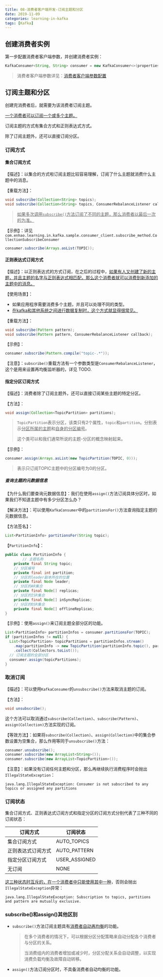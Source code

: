 ```yaml
---
title: 08-消费者客户端开发-订阅主题和分区
date: 2019-11-09
categories: learning-in-kafka
tags: [Kafka]
---
```


## 创建消费者实例

第一步配置消费者客户端参数，并创建消费者实例：

```java
KafkaConsumer<String, String> consumer = new KafkaConsumer<>(properties);
```

> 消费者客户端参数详见：[消费者客户端参数配置](消费者客户端参数配置.md)

## 订阅主题和分区

创建完消费者后，就需要为该消费者订阅主题。

<u>一个消费者可以订阅一个或多个主题。</u>

订阅主题的方式有集合方式和正则表达式方式。

除了订阅主题外，还可以直接订阅分区。

### 订阅方式

#### 集合订阅方式

【描述】：以集合的方式啦订阅主题比较容易理解，订阅了什么主题就消费什么主题中的消息。

【重载方法】：

```java
void subscribe(Collection<String> topics);
void subscribe(Collection<String> topics, ConsumerRebalanceListener callback);
```

> <u>如果多次调用`subscribe()`方法订阅了不同的主题，那么消费者以最后一次的为准。</u>

【示例】：详见`com.enhao.learning.in.kafka.sample.consumer_client.subscribe_method.CollectionSubscribeConsumer`

```java
consumer.subscribe(Arrays.asList(TOPIC));
```

#### 正则表达式订阅方式

【描述】：以正则表达式的方式订阅，在之后的过程中，<u>如果有人又创建了新的主题，并且主题的名字与正则表达式相匹配，那么这个消费者就可以消费到新添加的主题中的消息。</u>

【使用场景】：

- 如果应用程序需要消费多个主题，并且可以处理不同的类型。
- <u>在kafka和其他系统之间进行数据复制时，这个方式就显得很常见。</u>

【重载方法】：

```java
void subscribe(Pattern pattern);
void subscribe(Pattern pattern, ConsumerRebalanceListener callback);
```

【示例】：

```java
consumer.subscribe(Pattern.compile("topic-.*"));
```

【注意】：`subscribe()`重载方法有一个参数类型是`ConsumerRebalanceListener`，这个是用来设置再均衡监听器的，详见[]() TODO.

#### 指定分区订阅方式

【描述】：消费者除了订阅主题外，还可以直接订阅某些主题的特定分区。

【方法】：

```java
void assign(Collection<TopicPartition> partitions);
```

> `TopicPartition`表示分区，该类只有2个属性，`topic`和`partition`。分别表示<u>分区所属的主题</u>和<u>自身的分区编号</u>。
>
> 这个类可以和我们通常所说的主题-分区的概念映射起来。

【示例】：

```java
consumer.assign(Arrays.asList(new TopicPartition(TOPIC, 0)));
```

> 表示只订阅TOPIC主题中的分区编号为0的分区。

##### 查询主题的元数据信息

【为什么我们要查询元数据信息】：我们在使用`assign()`方法订阅具体分区时，如果我们不知道主题中有多少分区怎么办？

【解决方法】：可以使用`KafkaConsumer`中的`partitionsFor()`方法查询指定主题的元数据信息。

【方法签名】：

```java
List<PartitionInfo> partitionsFor(String topic);
```

【`PartitionInfo`】：

```java
public class PartitionInfo {
		// 主题名称
    private final String topic;
  	// 分区编号
    private final int partition;
  	// 分区的leader副本所在的位置
    private final Node leader;
  	// 分区的AR集合
    private final Node[] replicas;
  	// 分区的ISR集合
    private final Node[] inSyncReplicas;
  	// 分区的OSR集合
    private final Node[] offlineReplicas;
}
```

【示例】：使用`assign()`来订阅主题全部分区的功能。

```java
List<PartitionInfo> partitionInfos = consumer.partitionsFor(TOPIC);
if (partitionInfos != null) {
  List<TopicPartition> topicPartitions = partitionInfos.stream()
    .map(partitionInfo -> new TopicPartition(partitionInfo.topic(), partitionInfo.partition()))
    .collect(Collectors.toList());
  // 订阅主题的全部分区
  consumer.assign(topicPartitions);
}
```

### 取消订阅

【描述】：可以使用`KafkaConsumer`的`unsubscribe()`方法来取消主题的订阅。

【方法】：

```java
void unsubscribe();
```

这个方法可以取消通过`subscribe(Collection)`、`subscribe(Pattern)`、`assign(Collection)`方法实现的订阅。

【等效方法】：如果将`subscribe(Collection)`、`assign(Collection)`中的集合参数设置为空集合，那么作用等同于`unsubscribe()`方法：

```java
consumer.unsubscribe();
consumer.subscribe(new ArrayList<String>());
consumer.subscribe(new ArrayList<TopicPartition>());
```

【注意】：如果没有订阅任何主题和分区，那么再继续执行消费程序时会抛出`IllegalStateException`：

```
java.lang.IllegalStateException: Consumer is not subscribed to any topics or assigned any partitions
```



### 订阅状态

集合订阅方式、正则表达式订阅方式和指定分区的订阅方式分别代表了三种不同的订阅状态：

| 订阅方式           | 订阅状态      |
| ------------------ | ------------- |
| 集合订阅方式       | AUTO_TOPICS   |
| 正则表达式订阅方式 | AUTO_PATTERN  |
| 指定分区订阅方式   | USER_ASSIGNED |
| 无订阅             | NONE          |

<u>这三种状态时互斥的，在一个消费者中只能使用其中一种</u>，否则会抛出`IllegalStateException`异常：

```
java.lang.IllegalStateException: Subscription to topics, partitions and pattern are mutually exclusive.
```

### subscribe()和assign()其他区别

- `subscribe()`方法订阅主题具有<u>消费者自动再均衡</u>的功能。

  > 在多个消费者的情况下，可以根据分区分配策略来自动分配各个消费者与分区的关系。
  >
  > 当消费组内的消费者增加或减少时，分区分配关系会自动调整，以实现消费负载均衡及故障自动转移。

- `assign()`方法订阅分区时，不具备消费者自动均衡的功能。